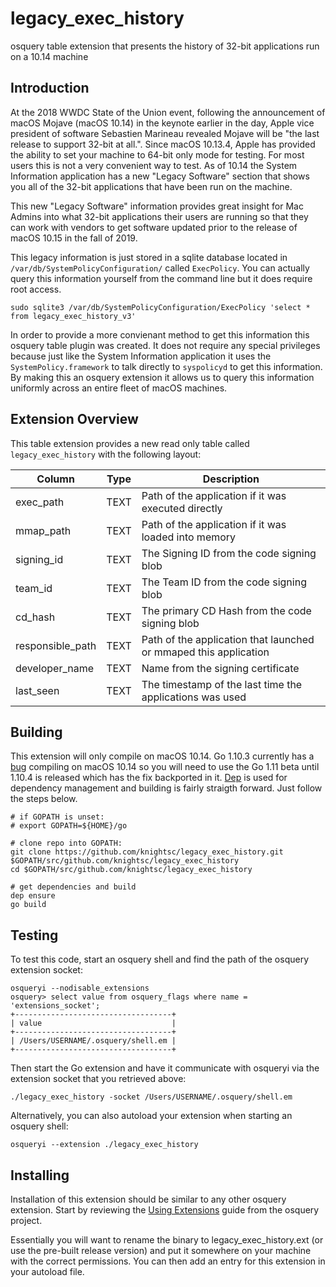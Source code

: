 # legacy_exec_history

osquery table extension that presents the history of 32-bit applications run on a 10.14 machine

## Introduction

At the 2018 WWDC State of the Union event, following the announcement of macOS Mojave (macOS 10.14) in the keynote earlier in the day, Apple vice president of software Sebastien Marineau revealed Mojave will be "the last release to support 32-bit at all.". Since macOS 10.13.4, Apple has provided the ability to set your machine to 64-bit only mode for testing. For most users this is not a very convenient way to test. As of 10.14 the System Information application has a new "Legacy Software" section that shows you all of the 32-bit applications that have been run on the machine.

This new "Legacy Software" information provides great insight for Mac Admins into what 32-bit applications their users are running so that they can work with vendors to get software updated prior to the release of macOS 10.15 in the fall of 2019.

This legacy information is just stored in a sqlite database located in `/var/db/SystemPolicyConfiguration/` called `ExecPolicy`. You can actually query this information yourself from the command line but it does require root access.

```
sudo sqlite3 /var/db/SystemPolicyConfiguration/ExecPolicy 'select * from legacy_exec_history_v3'
```

In order to provide a more convienant method to get this information this osquery table plugin was created. It does not require any special privileges because just like the System Information application it uses the `SystemPolicy.framework` to talk directly to `syspolicyd` to get this information. By making this an osquery extension it allows us to query this information uniformly across an entire fleet of macOS machines.

## Extension Overview

This table extension provides a new read only table called `legacy_exec_history` with the following layout:

| Column           | Type | Description                                                      |
|------------------|------|------------------------------------------------------------------|
| exec_path        | TEXT | Path of the application if it was executed directly              |
| mmap_path        | TEXT | Path of the application if it was loaded into memory             |
| signing_id       | TEXT | The Signing ID from the code signing blob                        |
| team_id          | TEXT | The Team ID from the code signing blob                           |
| cd_hash          | TEXT | The primary CD Hash from the code signing blob                   |
| responsible_path | TEXT | Path of the application that launched or mmaped this application |
| developer_name   | TEXT | Name from the signing certificate                                |
| last_seen        | TEXT | The timestamp of the last time the applications was used         |

## Building

This extension will only compile on macOS 10.14. Go 1.10.3 currently has a [bug](https://github.com/golang/go/issues/25908) compiling on macOS 10.14 so you will need to use the Go 1.11 beta until 1.10.4 is released which has the fix backported in it. [Dep](https://github.com/golang/dep) is used for dependency management and building is fairly straigth forward. Just follow the steps below.

```
# if GOPATH is unset:
# export GOPATH=${HOME}/go

# clone repo into GOPATH:
git clone https://github.com/knightsc/legacy_exec_history.git $GOPATH/src/github.com/knightsc/legacy_exec_history
cd $GOPATH/src/github.com/knightsc/legacy_exec_history

# get dependencies and build
dep ensure
go build
```

## Testing

To test this code, start an osquery shell and find the path of the osquery extension socket:

```
osqueryi --nodisable_extensions
osquery> select value from osquery_flags where name = 'extensions_socket';
+-----------------------------------+
| value                             |
+-----------------------------------+
| /Users/USERNAME/.osquery/shell.em |
+-----------------------------------+
```

Then start the Go extension and have it communicate with osqueryi via the extension socket that you retrieved above:

```
./legacy_exec_history -socket /Users/USERNAME/.osquery/shell.em
```

Alternatively, you can also autoload your extension when starting an osquery shell:

```
osqueryi --extension ./legacy_exec_history
```

## Installing

Installation of this extension should be similar to any other osquery extension. Start by reviewing the [Using Extensions](https://osquery.readthedocs.io/en/stable/deployment/extensions/) guide from the osquery project.

Essentially you will want to rename the binary to legacy_exec_history.ext (or use the pre-built release version) and put it somewhere on your machine with the correct permissions. You can then add an entry for this extension in your autoload file.
